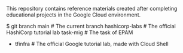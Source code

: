This repository contains reference materials created after completing educational projects in the Google Cloud environment.

$ git branch
  main              # The current branch
  hashicorp-labs    # The official HashiCorp tutorial lab
  task-mig          # The task of EPAM
* tfinfra           # The official Google tutorial lab, made with Cloud Shell
